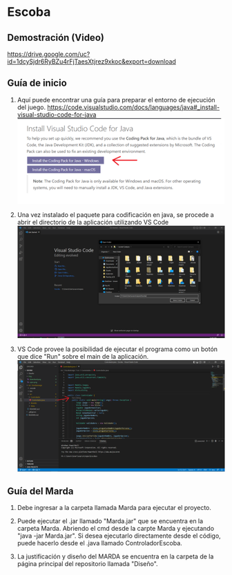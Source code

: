 # Escoba

## Demostración (Video)
https://drive.google.com/uc?id=1dcySjdr6RyBZu4rFjTaesXtjrez9xkoc&export=download

## Guía de inicio 
1) Aquí puede encontrar una guía para preparar el entorno de ejecución del juego.
https://code.visualstudio.com/docs/languages/java#_install-visual-studio-code-for-java
![downloadImg](img/download.png)

2) Una vez instalado el paquete para codificación en java, se procede a abrir el directorio de la aplicación utilizando VS Code
![openImg](img/open.png)

3)  VS Code provee la posibilidad de ejecutar el programa como un botón que dice "Run" sobre el main de la aplicación.
![runImg](img/run.png)

## Guía del Marda

1) Debe ingresar a la carpeta llamada Marda para ejecutar el proyecto.

2) Puede ejecutar el .jar llamado "Marda.jar" que se encuentra en la carpeta Marda. Abriendo el cmd desde la carpte Marda y 
ejecutando "java -jar Marda.jar". Si desea ejecutarlo directamente desde el código, puede hacerlo desde el .java llamado ControladorEscoba. 

3) La justificación y diseño del MARDA se encuentra en la carpeta de la página principal del repositorio llamada "Diseño".





